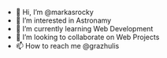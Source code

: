 - 👋 Hi, I’m @markasrocky
- 👀 I’m interested in Astronamy
- 🌱 I’m currently learning Web Development
- 💞️ I’m looking to collaborate on Web Projects
- 📫 How to reach me @grazhulis

<!---
markasrocky/markasrocky is a ✨ special ✨ repository because its `README.md` (this file) appears on your GitHub profile.
You can click the Preview link to take a look at your changes.
--->

